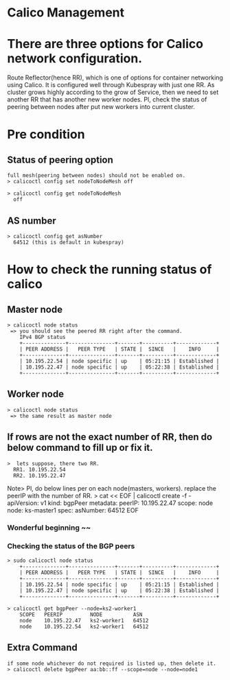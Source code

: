 Calico Management
=====================

# There are three options for Calico network configuration.
  Route Reflector(hence RR), which is one of options for container networking using Calico.
  It is configured well through Kubespray with just one RR.
  As cluster grows highly according to the grow of Service, 
  then we need to set another RR that has another new worker nodes.
  Pl, check the status of peering between nodes after put new workers into current cluster.

# Pre condition
  ## Status of peering option
    full mesh(peering between nodes) should not be enabled on.
    > calicoctl config set nodeToNodeMesh off
    
    > calicoctl config get nodeToNodeMesh
      off

  ## AS number
    > calicoctl config get asNumber
      64512 (this is default in kubespray)

# How to check the running status of calico

  ## Master node
    > calicoctl node status
     => you should see the peered RR right after the command.
        IPv4 BGP status
        +--------------+---------------+-------+----------+-------------+
        | PEER ADDRESS |   PEER TYPE   | STATE |  SINCE   |    INFO     |
        +--------------+---------------+-------+----------+-------------+
        | 10.195.22.54 | node specific | up    | 05:21:15 | Established |
        | 10.195.22.47 | node specific | up    | 05:22:38 | Established |
        +--------------+---------------+-------+----------+-------------+

  ## Worker node
    > calicoctl node status
     => the same result as master node


  ## If rows are not the exact number of RR, then do below command to fill up or fix it.

    >  lets suppose, there two RR.
      RR1. 10.195.22.54
      RR2. 10.195.22.47

   Note> Pl, do below lines per on each node(masters, workers).
         replace the peerIP with the number of RR.
    >  cat << EOF | calicoctl create -f -
        apiVersion: v1
          kind: bgpPeer
          metadata:
          peerIP: 10.195.22.47
        scope: node
          node: ks-master1
        spec:
          asNumber: 64512
        EOF
      
  ###  Wonderful beginning ~~
  ###  Checking the status of the BGP peers
    > sudo calicoctl node status
        +--------------+---------------+-------+----------+-------------+
        | PEER ADDRESS |   PEER TYPE   | STATE |  SINCE   |    INFO     |
        +--------------+---------------+-------+----------+-------------+
        | 10.195.22.54 | node specific | up    | 05:21:15 | Established |
        | 10.195.22.47 | node specific | up    | 05:22:38 | Established |
        +--------------+---------------+-------+----------+-------------+
    
    > calicoctl get bgpPeer --node=ks2-worker1
        SCOPE   PEERIP         NODE          ASN
        node    10.195.22.47   ks2-worker1   64512
        node    10.195.22.54   ks2-worker1   64512


  ## Extra Command
    if some node whichever do not required is listed up, then delete it.
    > calicoctl delete bgpPeer aa:bb::ff --scope=node --node=node1